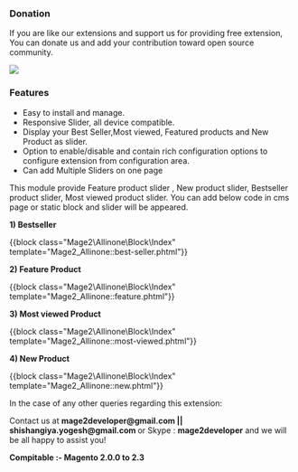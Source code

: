 <h3><b>Donation</b></h3>
<p> If you are like our extensions and support us for providing free extension, You can donate us and add your contribution toward open source community.</p>
<a href="https://www.paypal.com/cgi-bin/webscr?cmd=_s-xclick&hosted_button_id=JPGPC8G38FWTJ&source=url" target="_blank">
	<img src="https://camo.githubusercontent.com/f896f7d176663a1559376bb56aac4bdbbbe85ed1/68747470733a2f2f7777772e70617970616c6f626a656374732e636f6d2f656e5f55532f692f62746e2f62746e5f646f6e61746543435f4c472e676966">
</a>

<h3><b>Features</b></h3>
<ul>
<li>Easy to install and manage.</li>
<li>Responsive Slider, all device compatible.</li>
<li>Display your Best Seller,Most viewed, Featured products and New Product as slider.</li>
<li>Option to enable/disable and contain rich configuration options to configure extension from configuration area.</li>
<li>Can add Multiple Sliders on one page</li>
</ul>
<p>This module provide Feature product slider , New product slider, Bestseller product slider, Most viewed product slider. You can add below code in cms page or static block and slider will be appeared.</p>
<p><b>1) Bestseller </b></p>
<p>{{block class="Mage2\Allinone\Block\Index" template="Mage2_Allinone::best-seller.phtml"}}</p>
<p><b> 2) Feature Product </b></p>
<p>{{block class="Mage2\Allinone\Block\Index" template="Mage2_Allinone::feature.phtml"}}</p>
<p><b> 3) Most viewed Product </b></p>
<p>{{block class="Mage2\Allinone\Block\Index" template="Mage2_Allinone::most-viewed.phtml"}}</p>
<p><b> 4) New Product </b></p>
<p>{{block class="Mage2\Allinone\Block\Index" template="Mage2_Allinone::new.phtml"}}</p>
<p></p>
<p>In the case of any other queries regarding this extension:</p>
<p>Contact us at <b>mage2developer@gmail.com || shishangiya.yogesh@gmail.com </b> or Skype : <b>mage2developer</b> and we will be all happy to assist you!</p>

<p><b>Compitable :- </b> <b>Magento 2.0.0 to 2.3 </b></p>

